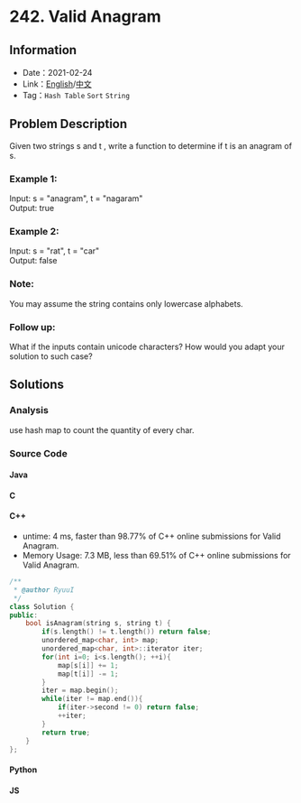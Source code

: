 # 242. Valid Anagram
## Information
* Date：2021-02-24
* Link：[English](https://leetcode.com/problems/valid-anagram/)/[中文](https://leetcode-cn.com/problems/valid-anagram/)
* Tag：`Hash Table` `Sort` `String`

## Problem Description
Given two strings s and t , write a function to determine if t is an anagram of s.
### Example 1:
Input: s = "anagram", t = "nagaram"   
Output: true
### Example 2:
Input: s = "rat", t = "car"   
Output: false
### Note:
You may assume the string contains only lowercase alphabets.
### Follow up:
What if the inputs contain unicode characters? How would you adapt your solution to such case?
## Solutions  
### Analysis
use hash map to count the quantity of every char.
### Source Code
#### Java
#### C
#### C++
* untime: 4 ms, faster than 98.77% of C++ online submissions for Valid Anagram.
* Memory Usage: 7.3 MB, less than 69.51% of C++ online submissions for Valid Anagram.
```cpp
/**
 * @author RyuuI
 */
class Solution {
public:
    bool isAnagram(string s, string t) {
    	if(s.length() != t.length()) return false;
    	unordered_map<char, int> map;
    	unordered_map<char, int>::iterator iter;
    	for(int i=0; i<s.length(); ++i){
    		map[s[i]] += 1;
    		map[t[i]] -= 1;
    	}
    	iter = map.begin();
    	while(iter != map.end()){
    		if(iter->second != 0) return false;
    		++iter;
    	}
    	return true;    
    }
};
```
#### Python
#### JS
